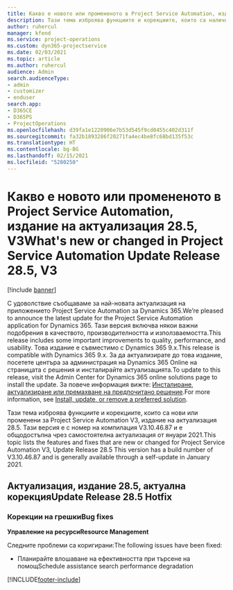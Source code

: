 ```yaml
---
title: Какво е новото или промененото в Project Service Automation, издание на актуализация 28.5, актуална корекция, V3
description: Тази тема изброява функциите и корекциите, които са налични за актуализацията на Project Service Automation, издание 28.5, актуална корекция, V3.
author: ruhercul
manager: kfend
ms.service: project-operations
ms.custom: dyn365-projectservice
ms.date: 02/03/2021
ms.topic: article
ms.author: ruhercul
audience: Admin
search.audienceType:
- admin
- customizer
- enduser
search.app:
- D365CE
- D365PS
- ProjectOperations
ms.openlocfilehash: d39fa1e1220906e7b53d545f9cd0455c402d311f
ms.sourcegitcommit: fa32b1893286f20271fa4ec4be8fc68bd135f53c
ms.translationtype: HT
ms.contentlocale: bg-BG
ms.lasthandoff: 02/15/2021
ms.locfileid: "5280250"
---
```

# <a name="whats-new-or-changed-in-project-service-automation-update-release-285-v3"></a><span data-ttu-id="a0e2f-103">Какво е новото или промененото в Project Service Automation, издание на актуализация 28.5, V3</span><span class="sxs-lookup"><span data-stu-id="a0e2f-103">What's new or changed in Project Service Automation Update Release 28.5, V3</span></span>

[!include [banner](../includes/psa-now-project-operations.md)]

<span data-ttu-id="a0e2f-104">С удоволствие съобщаваме за най-новата актуализация на приложението Project Service Automation за Dynamics 365.</span><span class="sxs-lookup"><span data-stu-id="a0e2f-104">We’re pleased to announce the latest update for the Project Service Automation application for Dynamics 365.</span></span> <span data-ttu-id="a0e2f-105">Тази версия включва някои важни подобрения в качеството, производителността и използваемостта.</span><span class="sxs-lookup"><span data-stu-id="a0e2f-105">This release includes some important improvements to quality, performance, and usability.</span></span> <span data-ttu-id="a0e2f-106">Това издание е съвместимо с Dynamics 365 9.x.</span><span class="sxs-lookup"><span data-stu-id="a0e2f-106">This release is compatible with Dynamics 365 9.x.</span></span> <span data-ttu-id="a0e2f-107">За да актуализирате до това издание, посетете центъра за администрация на Dynamics 365 Online на страницата с решения и инсталирайте актуализацията.</span><span class="sxs-lookup"><span data-stu-id="a0e2f-107">To update to this release, visit the Admin Center for Dynamics 365 online solutions page to install the update.</span></span> <span data-ttu-id="a0e2f-108">За повече информация вижте: [Инсталиране, актуализиране или премахване на предпочитано решение](https://docs.microsoft.com/power-platform/admin/install-remove-preferred-solution).</span><span class="sxs-lookup"><span data-stu-id="a0e2f-108">For more information, see [Install, update, or remove a preferred solution](https://docs.microsoft.com/power-platform/admin/install-remove-preferred-solution).</span></span>

<span data-ttu-id="a0e2f-109">Тази тема изброява функциите и корекциите, които са нови или променени за Project Service Automation V3, издание на актуализация 28.5. Тази версия е с номер на компилация V3.10.46.87 и е общодостъпна чрез самостоятелна актуализация от януари 2021.</span><span class="sxs-lookup"><span data-stu-id="a0e2f-109">This topic lists the features and fixes that are new or changed for Project Service Automation V3, Update Release 28.5 This version has a build number of V3.10.46.87 and is generally available through a self-update in January 2021.</span></span>

## <a name="update-release-285-hotfix"></a><span data-ttu-id="a0e2f-110">Актуализация, издание 28.5, актуална корекция</span><span class="sxs-lookup"><span data-stu-id="a0e2f-110">Update Release 28.5 Hotfix</span></span>

### <a name="bug-fixes"></a><span data-ttu-id="a0e2f-111">Корекции на грешки</span><span class="sxs-lookup"><span data-stu-id="a0e2f-111">Bug fixes</span></span>

<span data-ttu-id="a0e2f-112">**Управление на ресурси**</span><span class="sxs-lookup"><span data-stu-id="a0e2f-112">**Resource Management**</span></span>

<span data-ttu-id="a0e2f-113">Следните проблеми са коригирани:</span><span class="sxs-lookup"><span data-stu-id="a0e2f-113">The following issues have been fixed:</span></span>

- <span data-ttu-id="a0e2f-114">Планирайте влошаване на ефективността при търсене на помощ</span><span class="sxs-lookup"><span data-stu-id="a0e2f-114">Schedule assistance search performance degradation</span></span>



[!INCLUDE[footer-include](../includes/footer-banner.md)]